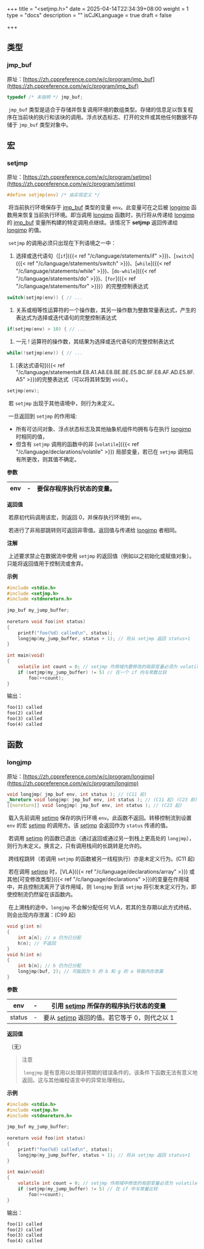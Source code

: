 +++
title = "<setjmp.h>"
date = 2025-04-14T22:34:39+08:00
weight = 1
type = "docs"
description = ""
isCJKLanguage = true
draft = false

+++

## 类型








### jmp_buf

原址：[https://zh.cppreference.com/w/c/program/jmp_buf](https://zh.cppreference.com/w/c/program/jmp_buf)

```c
typedef /* 未指明 */ jmp_buf;

```

​	`jmp_buf` 类型是适合于存储并恢复调用环境的数组类型。存储的信息足以恢复程序在当前块的执行和该块的调用。浮点状态标志、打开的文件或其他任何数据不存储于 `jmp_buf` 类型对象中。

## 宏








### setjmp

原址：[https://zh.cppreference.com/w/c/program/setjmp](https://zh.cppreference.com/w/c/program/setjmp)

```c
#define setjmp(env) /* 由实现定义 */

```

​	将当前执行环境保存于 [jmp_buf](https://zh.cppreference.com/w/c/program/jmp_buf) 类型的变量 `env`。此变量可在之后被 [longjmp](https://zh.cppreference.com/w/c/program/longjmp) 函数用来恢复当前执行环境。即当调用 [longjmp](https://zh.cppreference.com/w/c/program/longjmp) 函数时，执行将从传递给 [longjmp](https://zh.cppreference.com/w/c/program/longjmp) 的 [jmp_buf](https://zh.cppreference.com/w/c/program/jmp_buf) 变量所构建的特定调用点继续。该情况下 **setjmp** 返回传递给 [longjmp](https://zh.cppreference.com/w/c/program/longjmp) 的值。

​	`setjmp` 的调用必须只出现在下列语境之一中：

1. 选择或迭代语句（[`if`]({{< ref "/c/language/statements/if" >}})、[`switch`]({{< ref "/c/language/statements/switch" >}})、[`while`]({{< ref "/c/language/statements/while" >}})、[`do-while`]({{< ref "/c/language/statements/do" >}})、[`for`]({{< ref "/c/language/statements/for" >}})）的完整控制表达式

```c
switch(setjmp(env)) { // ...

```

1. 关系或相等性运算符的一个操作数，其另一操作数为整数常量表达式，产生的表达式为选择或迭代语句的完整控制表达式

```c
if(setjmp(env) > 10) { // ...

```

1. 一元 ! 运算符的操作数，其结果为选择或迭代语句的完整控制表达式

```c
while(!setjmp(env)) { // ...

```

1. [表达式语句]({{< ref "/c/language/statements#.E8.A1.A8.E8.BE.BE.E5.BC.8F.E8.AF.AD.E5.8F.A5" >}})的完整表达式（可以将其转型到 `void`）。

```c
setjmp(env);

```

​	若 `setjmp` 出现于其他语境中，则行为未定义。

​	一旦返回到 `setjmp` 的作用域:

- 所有可访问对象、浮点状态标志及其他抽象机组件均拥有与在执行 [longjmp](https://zh.cppreference.com/w/c/program/longjmp) 时相同的值，
- 但含有 `setjmp` 调用的函数中的非 [`volatile`]({{< ref "/c/language/declarations/volatile" >}}) 局部变量，若已在 `setjmp` 调用后有所更改，则其值不确定。

**参数**

| env  | -    | 要保存程序执行状态的变量。 |
| ---- | ---- | -------------------------- |

**返回值**

​	若原初代码调用该宏，则返回 0，并保存执行环境到 `env`。

​	若进行了非局部跳转则可返回非零值。返回值与传递给 [longjmp](https://zh.cppreference.com/w/c/program/longjmp) 者相同。

**注解**

​	上述要求禁止在数据流中使用 `setjmp` 的返回值（例如以之初始化或赋值对象）。只能将返回值用于控制流或舍弃。

**示例**

```c
#include <stdio.h>
#include <setjmp.h>
#include <stdnoreturn.h>
 
jmp_buf my_jump_buffer;
 
noreturn void foo(int status) 
{
    printf("foo(%d) called\n", status);
    longjmp(my_jump_buffer, status + 1); // 将从 setjmp 返回 status+1
}
 
int main(void)
{
    volatile int count = 0; // setjmp 作用域内要修改的局部变量必须为 volatile
    if (setjmp(my_jump_buffer) != 5) // 在一个 if 内与常数比较
        foo(++count);
}

```

输出：

```txt
foo(1) called
foo(2) called
foo(3) called
foo(4) called

```

## 函数








### longjmp

原址：[https://zh.cppreference.com/w/c/program/longjmp](https://zh.cppreference.com/w/c/program/longjmp)

```c
void longjmp( jmp_buf env, int status ); // (C11 前)
_Noreturn void longjmp( jmp_buf env, int status ); // (C11 起) (C23 前)
[[noreturn]] void longjmp( jmp_buf env, int status ); // (C23 起)

```

​	载入先前调用 [setjmp](https://zh.cppreference.com/w/c/program/setjmp) 保存的执行环境 `env`。此函数不返回。转移控制流到设置 `env` 的宏 [setjmp](https://zh.cppreference.com/w/c/program/setjmp) 的调用方。该 [setjmp](https://zh.cppreference.com/w/c/program/setjmp) 会返回作为 `status` 传递的值。

​	若调用 [setjmp](https://zh.cppreference.com/w/c/program/setjmp) 的函数已退出（通过返回或通过另一到栈上更高处的 `longjmp`），则行为未定义。换言之，只有调用栈间的长跳转是允许的。

​	跨线程跳转（若调用 `setjmp` 的函数被另一线程执行）亦是未定义行为。(C11 起)

​	若在调用 [setjmp](https://zh.cppreference.com/w/c/program/setjmp) 时，[VLA]({{< ref "/c/language/declarations/array" >}}) 或其他[可变修改类型]({{< ref "/c/language/declarations" >}})的变量在作用域中，并且控制流离开了该作用域，则 `longjmp` 到该 `setjmp` 将引发未定义行为，即使控制流仍然留在该函数内。

​	在上溯栈的途中，`longjmp` 不会解分配任何 VLA，若其的生存期以此方式终结，则会出现内存泄漏：(C99 起)

```c
void g(int n)
{
    int a[n]; // a 仍为已分配
    h(n); // 不返回
}
void h(int n)
{
    int b[n]; // b 仍为已分配
    longjmp(buf, 2); // 可能因为 h 的 b 和 g 的 a 导致内存泄漏
}

```

**参数**

| env    | -    | 引用 [setjmp](https://zh.cppreference.com/w/c/program/setjmp) 所保存的程序执行状态的变量 |
| ------ | ---- | ------------------------------------------------------------ |
| status | -    | 要从 [setjmp](https://zh.cppreference.com/w/c/program/setjmp) 返回的值。若它等于 0，则代之以 1 |

**返回值**

​	（无）

> 注意
>
> ​	`longjmp` 是有意用以处理非预期的错误条件的，该条件下函数无法有意义地返回。这与其他编程语言中的异常处理相似。

**示例**

```c
#include <stdio.h>
#include <setjmp.h>
#include <stdnoreturn.h>
 
jmp_buf my_jump_buffer;
 
noreturn void foo(int status) 
{
    printf("foo(%d) called\n", status);
    longjmp(my_jump_buffer, status + 1); // 将从 setjmp 返回 status+1
}
 
int main(void)
{
    volatile int count = 0; // setjmp 作用域中修改的局部变量必须为 volatile
    if (setjmp(my_jump_buffer) != 5) // 在 if 中与常量比较
        foo(++count);
}

```

输出：

```txt
foo(1) called
foo(2) called
foo(3) called
foo(4) called
```
